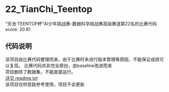 # 22_TianChi_Teentop
“天池·TEENTOP杯”AI少年挑战赛-数据科学挑战赛高级赛道第22名的比赛代码 <br>
score: 20.81
## 代码说明
该项目由比赛代码整理而来，由于比赛时未进行版本管理等原因，不能保证成绩可以复现。
比赛代码并非完全原创，由baseline改进而来 <br>
项目删除了数据集，不能直接运行。 <br>
[详见 readme.txt](/readme.txt) <br>
该项目仅供思路参考使用，项目不会更新
